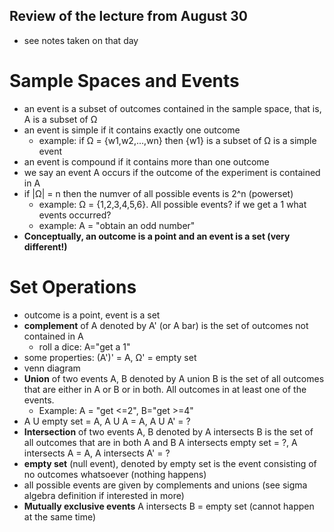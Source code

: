## Review of the lecture from August 30
- see notes taken on that day

# Sample Spaces and Events
- an event is a subset of outcomes contained in the sample space, that is, A is a subset of Ω
- an event is simple if it contains exactly one outcome
    - example: if Ω = {w1,w2,...,wn} then {w1} is a subset of Ω is a simple event
- an event is compound if it contains more than one outcome
- we say an event A occurs if the outcome of the experiment is contained in A
- if |Ω| = n then the numver of all possible events is 2^n (powerset)
    - example: Ω = {1,2,3,4,5,6}. All possible events? if we get a 1 what events occurred?
    - example: A = "obtain an odd number"
- **Conceptually, an outcome is a point and an event is a set (very different!)**

# Set Operations
- outcome is a point, event is a set
- **complement** of A denoted by A' (or A bar) is the set of outcomes not contained in A
    - roll a dice: A="get a 1"
- some properties: (A')' = A, Ω' = empty set
- venn diagram
- **Union** of two events A, B denoted by A union B is the set of all outcomes that are either in A or B or in both. All outcomes in at least one of the events.
    - Example: A = "get <=2", B="get >=4"
- A U empty set = A, A U A = A, A U A' = ?
- **Intersection** of two events A, B denoted by A intersects B is the set of all outcomes that are in both A and B
A intersects empty set = ?, A intersects A = A, A intersects A' = ?
- **empty set** (null event), denoted by empty set is the event consisting of no outcomes whatsoever (nothing happens)
- all possible events are given by complements and unions (see sigma algebra definition if interested in more)
- **Mutually exclusive events** A intersects B = empty set (cannot happen at the same time)

